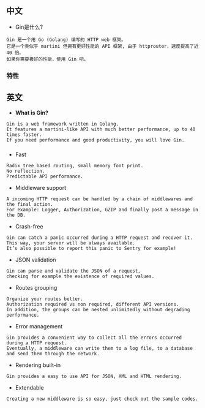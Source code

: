 ## 中文
- Gin是什么?
``` 
Gin 是一个用 Go (Golang) 编写的 HTTP web 框架。 
它是一个类似于 martini 但拥有更好性能的 API 框架, 由于 httprouter，速度提高了近 40 倍。
如果你需要极好的性能，使用 Gin 吧。
```

### 特性

## 英文
-  **What is Gin?** 
``` 
Gin is a web framework written in Golang. 
It features a martini-like API with much better performance, up to 40 times faster. 
If you need performance and good productivity, you will love Gin. 
```
### 
- Fast
``` 
Radix tree based routing, small memory foot print. 
No reflection.
Predictable API performance.
```
- Middleware support
``` 
A incoming HTTP request can be handled by a chain of middlewares and the final action. 
For example: Logger, Authorization, GZIP and finally post a message in the DB.
```
- Crash-free
``` 
Gin can catch a panic occurred during a HTTP request and recover it. 
This way, your server will be always available. 
It’s also possible to report this panic to Sentry for example!
```
- JSON validation
``` 
Gin can parse and validate the JSON of a request, 
checking for example the existence of required values.
```
- Routes grouping
``` 
Organize your routes better. 
Authorization required vs non required, different API versions. 
In addition, the groups can be nested unlimitedly without degrading performance.
```
- Error management
``` 
Gin provides a convenient way to collect all the errors occurred during a HTTP request. 
Eventually, a middleware can write them to a log file, to a database and send them through the network.
```
- Rendering built-in
``` 
Gin provides a easy to use API for JSON, XML and HTML rendering.
```
- Extendable
``` 
Creating a new middleware is so easy, just check out the sample codes.
```
